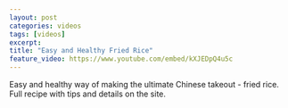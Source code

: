 ```yaml
---
layout: post
categories: videos
tags: [videos]
excerpt: 
title: "Easy and Healthy Fried Rice"
feature_video: https://www.youtube.com/embed/kXJEDpQ4u5c
---
```


Easy and healthy way of making the ultimate Chinese takeout - fried rice. Full recipe with tips and details on the site.
